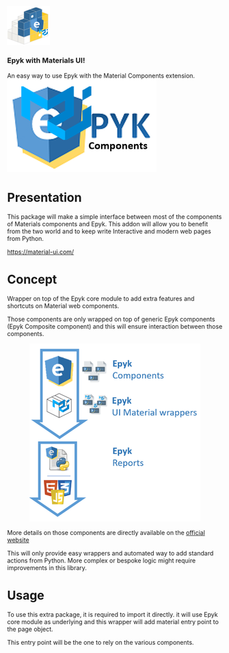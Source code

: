 
<img width=100 src="https://github.com/epykure/epyk-materials/blob/master/epyk_materials/static/images/logo.PNG?raw=true">

### Epyk with Materials UI!

An easy way to use Epyk with the Material Components extension.
![](https://raw.githubusercontent.com/epykure/epyk-materials/master/epyk_materials/static/images/epyklogo_whole_big.png)

Presentation
================================
This package will make a simple interface between most of the components of Materials components
and Epyk. This addon will allow you to benefit from the two world and to keep write Interactive and modern web pages from Python.

https://material-ui.com/

Concept
=======

Wrapper on top of the Epyk core module to add extra features and shortcuts on Material web components.

Those components are only wrapped on top of generic Epyk components (Epyk Composite component) and this will ensure
interaction between those components.

<div align="center" >
    <img width=400 src="https://github.com/epykure/epyk-materials/raw/master/epyk_materials/static/images/extension.PNG">
</div>

More details on those components are directly available on the [official website](https://material-ui.com/getting-started/installation/) 

This will only provide easy wrappers and automated way to add standard actions from Python.
More complex or bespoke logic might require improvements in this library.

Usage
=======

To use this extra package, it is required to import it directly. it will use Epyk core module as underlying and this
wrapper will add material entry point to the page object.

This entry point will be the one to rely on the various components.


